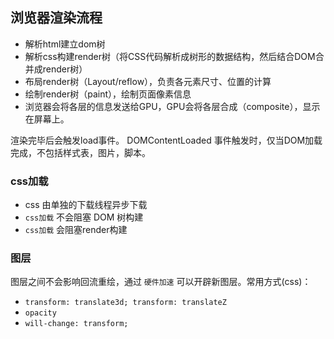 
## 浏览器渲染流程
* 解析html建立dom树
* 解析css构建render树（将CSS代码解析成树形的数据结构，然后结合DOM合并成render树）
* 布局render树（Layout/reflow），负责各元素尺寸、位置的计算
* 绘制render树（paint），绘制页面像素信息
* 浏览器会将各层的信息发送给GPU，GPU会将各层合成（composite），显示在屏幕上。

渲染完毕后会触发load事件。
DOMContentLoaded 事件触发时，仅当DOM加载完成，不包括样式表，图片，脚本。

### css加载
* css 由单独的下载线程异步下载
* `css加载` 不会阻塞 DOM 树构建
* `css加载` 会阻塞render构建

### 图层
图层之间不会影响回流重绘，通过 `硬件加速` 可以开辟新图层。常用方式(css)：
* `transform: translate3d; transform: translateZ`
* `opacity`
* `will-change: transform;`